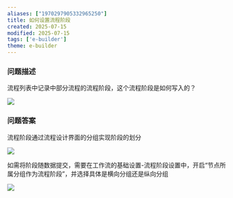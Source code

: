 ```yaml
---
aliases: ["1970297905332965250"]
title: 如何设置流程阶段
created: 2025-07-15
modified: 2025-07-15
tags: ['e-builder']
theme: e-builder
---
```


### 问题描述

流程列表中记录中部分流程的流程阶段，这个流程阶段是如何写入的？

![](88fb0d5d844ef2ca8d5ead088fe0d2ad.jpg)

### 问题答案

流程阶段通过流程设计界面的分组实现阶段的划分

![](ba1d4df640030c5cd0711f6da18ae023.jpg)

如需将阶段随数据提交，需要在工作流的基础设置-流程阶段设置中，开启“节点所属分组作为流程阶段”，并选择具体是横向分组还是纵向分组

![](cf574d8aa582e14b90c1d9f422fb7cbf.jpg)